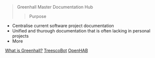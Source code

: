 >Greenhall Master Documentation Hub
>>Purpose

- Centralise current software project documentation
- Unified and thurough documentation that is often lacking in personal projects
- More

[What is Greenhall?](/about)
[TreescoBot](/treescobot/)
[OpenHAB](/openhabian/)

<!-- background image
![](_media/bg.png) -->